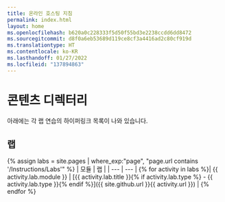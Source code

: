 ```yaml
---
title: 온라인 호스팅 지침
permalink: index.html
layout: home
ms.openlocfilehash: b620a0c228333f5d50f55bd3e2238ccdd6dd8472
ms.sourcegitcommit: d8f0a6eb53689d119ce8cf3a4416ad2c80cf919d
ms.translationtype: HT
ms.contentlocale: ko-KR
ms.lasthandoff: 01/27/2022
ms.locfileid: "137894863"
---
```

# <a name="content-directory"></a>콘텐츠 디렉터리

아래에는 각 랩 연습의 하이퍼링크 목록이 나와 있습니다.

## <a name="labs"></a>랩

{% assign labs = site.pages | where_exp:"page", "page.url contains '/Instructions/Labs'" %}
| 모듈 | 랩 |
| --- | --- | 
{% for activity in labs %}| {{ activity.lab.module }} | [{{ activity.lab.title }}{% if activity.lab.type %} - {{ activity.lab.type }}{% endif %}]({{ site.github.url }}{{ activity.url }}) |
{% endfor %}


